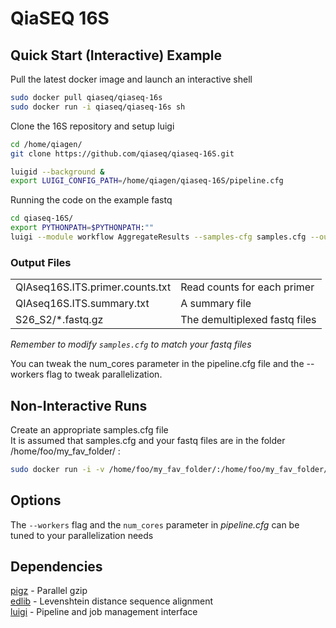 # QiaSEQ 16S

## Quick Start (Interactive) Example

Pull the latest docker image and launch an interactive shell

```bash
sudo docker pull qiaseq/qiaseq-16s
sudo docker run -i qiaseq/qiaseq-16s sh
```

Clone the 16S repository and setup luigi

```bash
cd /home/qiagen/
git clone https://github.com/qiaseq/qiaseq-16S.git

luigid --background &
export LUIGI_CONFIG_PATH=/home/qiagen/qiaseq-16S/pipeline.cfg
```

Running the code on the example fastq

```bash
cd qiaseq-16S/
export PYTHONPATH=$PYTHONPATH:""
luigi --module workflow AggregateResults --samples-cfg samples.cfg --output-dir /home/qiagen/data/output/ --workers 1 --worker-wait-interval 30
```

### Output Files

|||
|-|-|
QIAseq16S.ITS.primer.counts.txt |   Read counts for each primer
QIAseq16S.ITS.summary.txt       |   A summary file
S26_S2/*.fastq.gz               |   The demultiplexed fastq files

*Remember to modify `samples.cfg` to match your fastq files*

You can tweak the num_cores parameter in the pipeline.cfg file and the --workers flag to tweak parallelization.

## Non-Interactive Runs

Create an appropriate samples.cfg file  
It is assumed that samples.cfg and your fastq files are in the folder /home/foo/my_fav_folder/ :

```bash
sudo docker run -i -v /home/foo/my_fav_folder/:/home/foo/my_fav_folder/ qiaseq/qiaseq-16S /bin/sh -c "luigid --background & cd /home/qiagen/; git clone https://github.com/qiaseq/qiaseq-16S.git; cd qiaseq-16S; export LUIGI_CONFIG_PATH=/home/qiagen/qiaseq-16S/pipeline.cfg; export PYTHONPATH=$PYTHONPATH:""; luigi --module workflow AggregateResults --samples-cfg /home/foo/my_fav_folder/samples.cfg --output-dir /home/foo/my_fav_folder/output/ --workers 1 --worker-wait-interval 30;"
```

## Options

The `--workers` flag and the `num_cores` parameter in *pipeline.cfg* can be tuned to your parallelization needs

## Dependencies

[pigz](https://zlib.net/pigz/) - Parallel gzip  
[edlib](https://github.com/Martinsos/edlib) - Levenshtein distance sequence alignment  
[luigi](https://github.com/spotify/luigi) - Pipeline and job management interface
